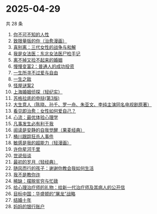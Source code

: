 # 2025-04-29

共 28 条

<!-- BEGIN WEREAD -->
<!-- 最后更新时间 2025-04-29 20:55:32 +0800 -->
1. [你不可不知的人性](https://weread.qq.com/web/bookDetail/bbe32320726cb7c7bbe431c)
1. [致限量版的你（治愈漫画）](https://weread.qq.com/web/bookDetail/dcd32fa0813ab9e32g01748c)
1. [喜别离：三代女性的战争与和解](https://weread.qq.com/web/bookDetail/b6d32710813ab9defg011790)
1. [我是女法医：东北女法医尸检手记](https://weread.qq.com/web/bookDetail/d78329c0813ab9d9bg017663)
1. [离不掉又捡不起来的婚姻](https://weread.qq.com/web/bookDetail/97832730813ab9e15g013c2f)
1. [慢慢变富2：普通人的成功投资](https://weread.qq.com/web/bookDetail/30e32e00813ab9e36g01035e)
1. [一生所寻不过爱与自由](https://weread.qq.com/web/bookDetail/a7332ed0813ab9dfag0106c8)
1. [一生之敌](https://weread.qq.com/web/bookDetail/96232f70813ab9596g010e94)
1. [怪屋谜案2](https://weread.qq.com/web/bookDetail/f3632570813ab9e44g0165ac)
1. [上海婚姻侦探（轻纪实）](https://weread.qq.com/web/bookDetail/48d32e10813ab9dfcg0123e2)
1. [苏格拉底的申辩(第3版)](https://weread.qq.com/web/bookDetail/b4a322d0813ab84a5g013c2d)
1. [大生意人（陈晓、孙千、罗一舟、朱亚文、李纯主演同名电视剧原著）](https://weread.qq.com/web/bookDetail/fde32af0813ab9ba7g015f43)
1. [看见即治愈：女性如何爱自己？](https://weread.qq.com/web/bookDetail/d6f321e0813ab911bg011896)
1. [心流：最优体验心理学](https://weread.qq.com/web/bookDetail/65e328b05e10e265eb76e03)
1. [凡事发生必有利于我](https://weread.qq.com/web/bookDetail/2cb32e40813ab9e2bg016497)
1. [阅读是安静的自我觉醒（果麦经典）](https://weread.qq.com/web/bookDetail/86e32d10813ab9d9bg0148b5)
1. [桶川跟踪狂杀人事件](https://weread.qq.com/web/bookDetail/63332500724cc5686333355)
1. [敏感是我的超能力（轻漫画）](https://weread.qq.com/web/bookDetail/1ff32fe0813ab9b39g015a8b)
1. [许你星河千里](https://weread.qq.com/web/bookDetail/5ff32df0718d8a435ffcbfd)
1. [世说俗谈](https://weread.qq.com/web/bookDetail/2c732d60813ab7a0eg0195a8)
1. [最初的岁月（轻经典）](https://weread.qq.com/web/bookDetail/ada32050813ab9dfag019850)
1. [随风而行的孩子：谢谢你教会我如何生活](https://weread.qq.com/web/bookDetail/d9132890813ab9c76g011423)
1. [我不是教你诈](https://weread.qq.com/web/bookDetail/14232ed0813ab6d8fg019a70)
1. [稀缺：摆脱贫穷与忙碌](https://weread.qq.com/web/bookDetail/4a432d00813ab73e8g019b1a)
1. [给心理治疗师的礼物：给新一代治疗师及其病人的公开信](https://weread.qq.com/web/bookDetail/afa32f70813ab9defg015f50)
1. [目标中国：华盛顿的“屠龙”战略](https://weread.qq.com/web/bookDetail/b1432810813ab9dfdg016c1f)
1. [结婚十年](https://weread.qq.com/web/bookDetail/48632f10813ab9d9bg0157ca)
1. [妈妈的银行账户](https://weread.qq.com/web/bookDetail/02e32c30813ab943bg011fdd)
<!-- END WEREAD -->